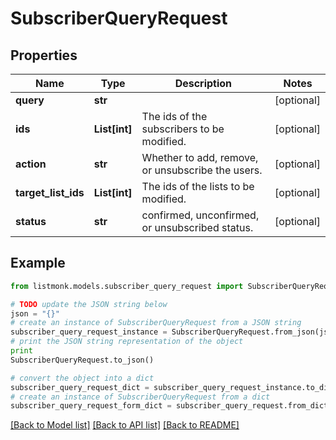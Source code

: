 # SubscriberQueryRequest


## Properties
Name | Type | Description | Notes
------------ | ------------- | ------------- | -------------
**query** | **str** |  | [optional] 
**ids** | **List[int]** | The ids of the subscribers to be modified. | [optional] 
**action** | **str** | Whether to add, remove, or unsubscribe the users. | [optional] 
**target_list_ids** | **List[int]** | The ids of the lists to be modified. | [optional] 
**status** | **str** | confirmed, unconfirmed, or unsubscribed status. | [optional] 

## Example

```python
from listmonk.models.subscriber_query_request import SubscriberQueryRequest

# TODO update the JSON string below
json = "{}"
# create an instance of SubscriberQueryRequest from a JSON string
subscriber_query_request_instance = SubscriberQueryRequest.from_json(json)
# print the JSON string representation of the object
print
SubscriberQueryRequest.to_json()

# convert the object into a dict
subscriber_query_request_dict = subscriber_query_request_instance.to_dict()
# create an instance of SubscriberQueryRequest from a dict
subscriber_query_request_form_dict = subscriber_query_request.from_dict(subscriber_query_request_dict)
```
[[Back to Model list]](../README.md#documentation-for-models) [[Back to API list]](../README.md#documentation-for-api-endpoints) [[Back to README]](../README.md)


